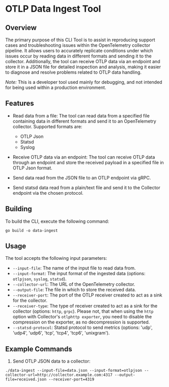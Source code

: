 # OTLP Data Ingest Tool

## Overview

The primary purpose of this CLI Tool is to assist in reproducing support cases and troubleshooting issues within the OpenTelemetry collector pipeline.
It allows users to accurately replicate conditions under which issues occur by reading data in different formats and sending it to the collector.
Additionally, the tool can receive OTLP data via an endpoint and store it in a JSON file for detailed inspection and analysis,
making it easier to diagnose and resolve problems related to OTLP data handling.

*Note:* This is a developer tool used mainly for debugging, and not intended for being used within a production environment.

## Features

- Read data from a file: The tool can read data from a specified file containing data in different formats and send it to an OpenTelemetry collector.
 Supported formats are:
  - OTLP Json
  - Statsd
  - Syslog

- Receive OTLP data via an endpoint: The tool can receive OTLP data through an endpoint and store the received payload in a specified file in OTLP Json format.

- Send data read from the JSON file to an OTLP endpoint via gRPC.

- Send statsd data read from a plain/text file and send it to the Collector endpoint via the chosen protocol.

## Building

To build the CLI, execute the following command:

```shell
go build -o data-ingest
```

## Usage

The tool accepts the following input parameters:

- `--input-file`: The name of the input file to read data from.
- `--input-format`: The input format of the ingested data (options: `otlpjson`, `syslog`, `statsd`).
- `--collector-url`: The URL of the OpenTelemetry collector.
- `--output-file`: The file in which to store the received data.
- `--receiver-port`: The port of the OTLP receiver created to act as a sink for the collector.
- `--receiver-type`: The type of receiver created to act as a sink for the collector (options: `http`, `grpc`). Please not, that when using the `http` option with Collector's `otlphttp exporter`, you need to disable the compression on the exporter, as no decompression is supported.
- `--statsd-protocol`: Statsd protocol to send metrics (options: 'udp', 'udp4', 'udp6', 'tcp', 'tcp4', 'tcp6', 'unixgram').

## Example Commands

1. Send OTLP JSON data to a collector:

```shell
./data-ingest --input-file=data.json --input-format=otlpjson --collector-url=http://collector.example.com:4317 --output-file=received.json --receiver-port=4319
```
